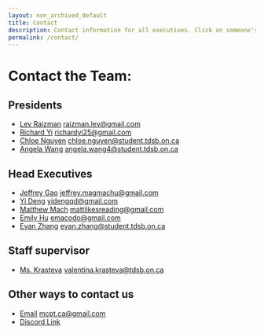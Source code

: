 ```yaml
---
layout: non_archived_default
title: Contact
description: Contact information for all executives. Click on someone's name to send them an email.
permalink: /contact/
---
```


# Contact the Team: 

## Presidents
- [Lev Raizman](mailto:raizman.lev@gmail.com) raizman.lev@gmail.com
- [Richard Yi](mailto:richardyi25@gmail.com) richardyi25@gmail.com
- [Chloe Nguyen](mailto:chloe.nguyen@student.tdsb.on.ca) chloe.nguyen@student.tdsb.on.ca
- [Angela Wang](mailto:angela.wang4@student.tdsb.on.ca) angela.wang4@student.tdsb.on.ca

## Head Executives
- [Jeffrey Gao](mailto:jeffrey.magmachu@gmail.com) jeffrey.magmachu@gmail.com
- [Yi Deng](mailto:yidengqd@gmail.com) yidengqd@gmail.com
- [Matthew Mach](mailto:mattlikesreading@gmail.com) mattlikesreading@gmail.com
- [Emily Hu](mailto:emacodo@gmail.com) emacodo@gmail.com
- [Evan Zhang](mailto:evan.zhang@student.tdsb.on.ca) evan.zhang@student.tdsb.on.ca

## Staff supervisor
- [Ms. Krasteva](mailto:valentina.krasteva@tdsb.on.ca) valentina.krasteva@tdsb.on.ca

## Other ways to contact us
- [Email](mailto:mcpt.ca@gmail.com) mcpt.ca@gmail.com
- [Discord Link](https://discord.gg/aQy9RmA)
